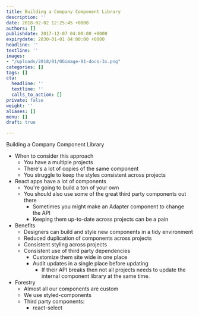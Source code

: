 ```yaml
---
title: Building a Company Component Library
description: ''
date: 2018-02-02 12:25:45 +0000
authors: []
publishdate: 2017-12-07 04:00:00 +0000
expirydate: 2030-01-01 04:00:00 +0000
headline: ''
textline: ''
images:
- "/uploads/2018/01/OGimage-01-docs-3x.png"
categories: []
tags: []
cta:
  headline: ''
  textline: ''
  calls_to_action: []
private: false
weight: ''
aliases: []
menu: []
draft: true

---
```

Building a Company Component Library

* When to consider this approach
  * You have a multiple projects 
  * There's a lot of copies of the same component
  * You struggle to keep the styles consistent across projects
* React apps have a lot of components
  * You're going to build a ton of your own
  * You should also use some of the great third party components out there
    * Sometimes you might make an Adapter component to change the API
    * Keeping them up-to-date across projects can be a pain
* Benefits
  * Designers can build and style new components in a tidy environment
  * Reduced duplication of components across projects
  * Consistent styling across projects
  * Consistent use of third party dependencies
    * Customize them site wide in one place
    * Audit updates in a single place before updating
      * If their API breaks then not all projects needs to update the internal component library at the same time.
* Forestry
  * Almost all our components are custom
  * We use styled-components
  * Third party components:
    * react-select